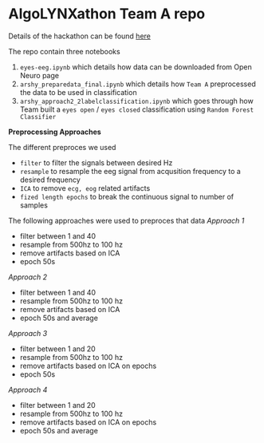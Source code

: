 # AlgoLYNXathon Team A repo

Details of the hackathon can be found [here](https://phas3.notion.site/AlgoLYNXathon-Documents-cceb7f5b7acb4e6e9412640075faadde)

The repo contain three notebooks

1. `eyes-eeg.ipynb` which details how data can be downloaded from Open Neuro page
2. `arshy_preparedata_final.ipynb` which details how `Team A` preprocessed the data to be used in classification
3. `arshy_approach2_2labelclassification.ipynb` which goes through how Team built a `eyes open` / `eyes closed` classification using `Random Forest Classifier`

**Preprocessing Approaches**

The different preproces we used 
- `filter` to filter the signals between desired Hz
- `resample` to resample the eeg signal from acqusition frequency to a desired frequency
- `ICA` to remove `ecg, eog` related artifacts 
- `fized length epochs` to break the continuous signal to number of samples

The following approaches were used to preproces that data
*Approach 1*
- filter between 1 and 40
- resample from 500hz to 100 hz
- remove artifacts based on ICA
- epoch 50s

*Approach 2*
- filter between 1 and 40
- resample from 500hz to 100 hz
- remove artifacts based on ICA
- epoch 50s and average

*Approach 3*
- filter between 1 and 20
- resample from 500hz to 100 hz
- remove artifacts based on ICA on epochs
- epoch 50s

*Approach 4*
- filter between 1 and 20
- resample from 500hz to 100 hz
- remove artifacts based on ICA on epochs
- epoch 50s and average

